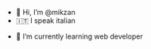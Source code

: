 - 👋 Hi, I’m @mikzan
- 🇮🇹 I speak italian
<!-- - 👀 I’m interested in ... -->
- 🌱 I’m currently learning web developer
<!-- - 💞️ I’m looking to collaborate on ...
- 📫 How to reach me ... -->

<!---
mikzan/mikzan is a ✨ special ✨ repository because its `README.md` (this file) appears on your GitHub profile.
You can click the Preview link to take a look at your changes.
--->

